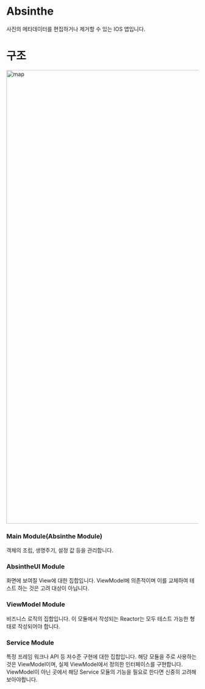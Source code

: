 # Absinthe
사진의 메타데이터를 편집하거나 제거할 수 있는 IOS 앱입니다.


# 구조
<img width="1186" alt="map" src="https://user-images.githubusercontent.com/24851448/78468953-5929e780-7757-11ea-8bf7-611e895c26f3.png">

### Main Module(Absinthe Module)
객체의 조립, 생명주기, 설정 값 등을 관리합니다.

### AbsintheUI Module
화면에 보여질 View에 대한 집합입니다. ViewModel에 의존적이며 이를 교체하여 테스트 하는 것은 고려 대상이 아닙니다.

### ViewModel Module
비즈니스 로직의 집합입니다. 이 모듈에서 작성되는 Reactor는 모두 테스트 가능한 형태로 작성되어야 합니다.

### Service Module
특정 프레임 워크나 API 등 저수준 구현에 대한 집합입니다. 해당 모듈을 주로 사용하는 것은 ViewModel이며, 실제 ViewModel에서 정의한 인터페이스를 구현합니다.
ViewModel이 아닌 곳에서 해당 Service 모듈의 기능을 필요로 한다면 신중히 고려해보아야합니다.
